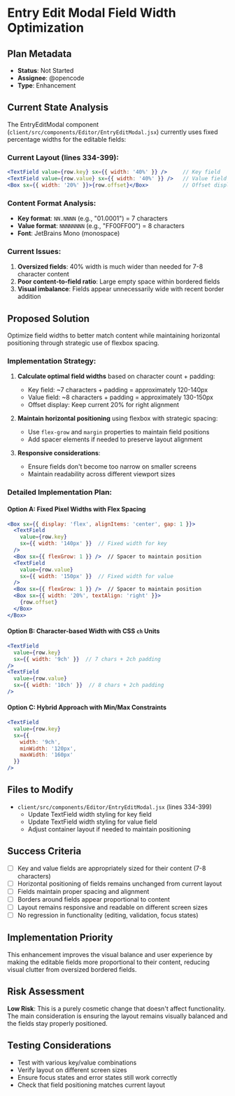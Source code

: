 # Entry Edit Modal Field Width Optimization

## Plan Metadata
- **Status**: Not Started
- **Assignee**: @opencode
- **Type**: Enhancement

## Current State Analysis

The EntryEditModal component (`client/src/components/Editor/EntryEditModal.jsx`) currently uses fixed percentage widths for the editable fields:

### Current Layout (lines 334-399):
```jsx
<TextField value={row.key} sx={{ width: '40%' }} />     // Key field
<TextField value={row.value} sx={{ width: '40%' }} />   // Value field  
<Box sx={{ width: '20%' }}>{row.offset}</Box>           // Offset display
```

### Content Format Analysis:
- **Key format**: `NN.NNNN` (e.g., "01.0001") = 7 characters
- **Value format**: `NNNNNNNN` (e.g., "FF00FF00") = 8 characters
- **Font**: JetBrains Mono (monospace)

### Current Issues:
1. **Oversized fields**: 40% width is much wider than needed for 7-8 character content
2. **Poor content-to-field ratio**: Large empty space within bordered fields
3. **Visual imbalance**: Fields appear unnecessarily wide with recent border addition

## Proposed Solution

Optimize field widths to better match content while maintaining horizontal positioning through strategic use of flexbox spacing.

### Implementation Strategy:

1. **Calculate optimal field widths** based on character count + padding:
   - Key field: ~7 characters + padding = approximately 120-140px
   - Value field: ~8 characters + padding = approximately 130-150px
   - Offset display: Keep current 20% for right alignment

2. **Maintain horizontal positioning** using flexbox with strategic spacing:
   - Use `flex-grow` and `margin` properties to maintain field positions
   - Add spacer elements if needed to preserve layout alignment

3. **Responsive considerations**:
   - Ensure fields don't become too narrow on smaller screens
   - Maintain readability across different viewport sizes

### Detailed Implementation Plan:

#### Option A: Fixed Pixel Widths with Flex Spacing
```jsx
<Box sx={{ display: 'flex', alignItems: 'center', gap: 1 }}>
  <TextField 
    value={row.key}
    sx={{ width: '140px' }}  // Fixed width for key
  />
  <Box sx={{ flexGrow: 1 }} />  // Spacer to maintain position
  <TextField 
    value={row.value}
    sx={{ width: '150px' }}  // Fixed width for value
  />
  <Box sx={{ flexGrow: 1 }} />  // Spacer to maintain position
  <Box sx={{ width: '20%', textAlign: 'right' }}>
    {row.offset}
  </Box>
</Box>
```

#### Option B: Character-based Width with CSS `ch` Units
```jsx
<TextField 
  value={row.key}
  sx={{ width: '9ch' }}  // 7 chars + 2ch padding
/>
<TextField 
  value={row.value}
  sx={{ width: '10ch' }}  // 8 chars + 2ch padding
/>
```

#### Option C: Hybrid Approach with Min/Max Constraints
```jsx
<TextField 
  value={row.key}
  sx={{ 
    width: '9ch',
    minWidth: '120px',
    maxWidth: '160px'
  }}
/>
```

## Files to Modify

- `client/src/components/Editor/EntryEditModal.jsx` (lines 334-399)
  - Update TextField width styling for key field
  - Update TextField width styling for value field
  - Adjust container layout if needed to maintain positioning

## Success Criteria

- [ ] Key and value fields are appropriately sized for their content (7-8 characters)
- [ ] Horizontal positioning of fields remains unchanged from current layout
- [ ] Fields maintain proper spacing and alignment
- [ ] Borders around fields appear proportional to content
- [ ] Layout remains responsive and readable on different screen sizes
- [ ] No regression in functionality (editing, validation, focus states)

## Implementation Priority

This enhancement improves the visual balance and user experience by making the editable fields more proportional to their content, reducing visual clutter from oversized bordered fields.

## Risk Assessment

**Low Risk**: This is a purely cosmetic change that doesn't affect functionality. The main consideration is ensuring the layout remains visually balanced and the fields stay properly positioned.

## Testing Considerations

- Test with various key/value combinations
- Verify layout on different screen sizes
- Ensure focus states and error states still work correctly
- Check that field positioning matches current layout
